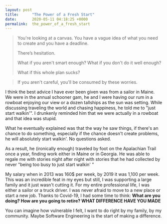 ```yaml
---
layout: post
title:      "The Power of a Fresh Start"
date:       2020-05-11 04:18:25 +0000
permalink:  the_power_of_a_fresh_start
---
```


> 
> You're looking at a canvas. You have a vague idea of what you need to create and you have a deadline. 
> 
> There’s hesitation.
> 
> What if you aren't smart enough? What if you don't do it well enough? 
> 
>What if this whole plan sucks?
> 

> If you aren't careful, you'll be consumed by these worries.

I think the best advice I have ever been given was from a sailor in Maine. We were in the annual schooner gam, he and I were having our rum in a rowboat enjoying our view or a dozen tallships as the sun was setting. While discussing traveling the world and chasing happiness, he told me to "just start walkin'". I drunkenly reminded him that we were actually in a rowboat and that idea was stupid.

What he eventually explained was that the way he saw things, if there's an chance to do something, especially if the chance doesn't create problems, he will absolutely start walkin'. No questions asked.

As a result, he (ironically enough) traveled by foot on the Apalachian Trail once a year, finding work either in Maine or in Georgia. He was able to regale me with stories night after night with stories that he had collected by never "being too busy to just start walkin' "

My salary when in 2013 was 160$ per week, by 2019 it was 1,100 per week. This was an incredible feat in my eyes but still, I was supporting a large family and it just wasn't cutting it. For my entire professional life, I was either a sailor or a truck driver. I was never afraid to move to a new place or start a new job. Thanks to Covid-19, I had some time to think: **What are you doing? How are you going to retire? WHAT DIFFERENCE HAVE YOU MADE** 

You can imagine how vulnerable I felt, I want to do right by my family, by my community. Maybe Software Engineering is the start of making a difference.






